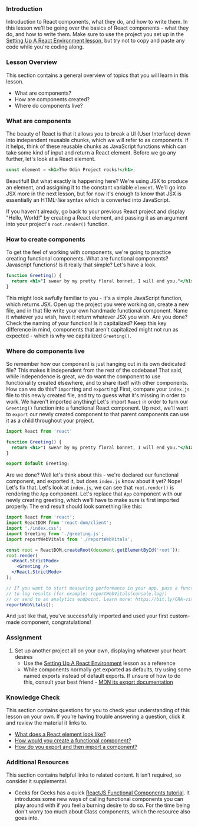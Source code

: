 ### Introduction

Introduction to React components, what they do, and how to write them. In this lesson we'll be going over the basics of React components - what they do, and how to write them. Make sure to use the project you set up in the [Setting Up A React Environment lesson](https://github.com/TheOdinProject/top-meta/issues/221), but try not to copy and paste any code while you're coding along. 

### Lesson Overview

This section contains a general overview of topics that you will learn in this lesson.

*   What are components?
*   How are components created?
*   Where do components live?

### What are components

The beauty of React is that it allows you to break a UI (User Interface) down into independent reusable chunks, which we will refer to as components. If it helps, think of these reusable chunks as JavaScript functions which can take some kind of input and return a React element. Before we go any further, let's look at a React element. 

~~~jsx
const element = <h1>The Odin Project rocks!</h1>;
~~~

Beautiful! But what exactly is happening here? We're using JSX to produce an element, and assigning it to the constant variable `element`. We'll go into JSX more in the next lesson, but for now it's enough to know that JSX is essentially an HTML-*like* syntax which is converted into JavaScript. 

If you haven't already, go back to your previous React project and display "Hello, World!" by creating a React element, and passing it as an argument into your project's `root.render()` function.

### How to create components

To get the feel of working with components, we're going to practice creating functional components. What are functional components? Javascript functions! Is it really that simple? Let's have a look.

~~~jsx
function Greeting() {
  return <h1>"I swear by my pretty floral bonnet, I will end you."</h1>;
}
~~~

This might look awfully familiar to you - it's a simple JavaScript function, which returns JSX. Open up the project you were working on, create a new file, and in that file write your own handmade functional component. Name it whatever you wish, have it return whatever JSX you wish. Are you done? Check the naming of your function! Is it capitalized? Keep this key difference in mind, components that aren't capitalized might not run as expected - which is why we capitalized `Greeting()`.

### Where do components live

So remember how our component is just hanging out in its own dedicated file? This makes it independent from the rest of the codebase! That said, while independence is great, we do want the component to use functionality created elsewhere, and to share itself with other components. How can we do this? `import`ing and `export`ing! First, compare your `index.js` file to this newly created file, and try to guess what it's missing in order to work. We haven't imported anything! Let's import `React` in order to turn our `Greeting()` function into a functional React component. Up next, we'll want to `export` our newly created component to that parent components can use it as a child throughout your project. 

~~~jsx
import React from 'react'

function Greeting() {
  return <h1>"I swear by my pretty floral bonnet, I will end you."</h1>;
}

export default Greeting;
~~~

Are we done? Well let's think about this - we're declared our functional component, and exported it, but does `index.js` know about it yet? Nope! Let's fix that. Let's look at `index.js`, we can see that `root.render()` is rendering the `App` component. Let's replace that `App` component with our newly creating greeting, which we'll have to make sure is first imported properly. The end result should look something like this:

~~~jsx
import React from 'react';
import ReactDOM from 'react-dom/client';
import './index.css';
import Greeting from './greeting.js';
import reportWebVitals from './reportWebVitals';

const root = ReactDOM.createRoot(document.getElementById('root'));
root.render(
  <React.StrictMode>
    <Greeting />
  </React.StrictMode>
);

// If you want to start measuring performance in your app, pass a function
// to log results (for example: reportWebVitals(console.log))
// or send to an analytics endpoint. Learn more: https://bit.ly/CRA-vitals
reportWebVitals();
~~~

And just like that, you've successfully imported and used your first custom-made component, congratulations!

### Assignment

<div class="lesson-content__panel" markdown="1">

1.  Set up another project all on your own, displaying whatever your heart desires
    *   Use the [Setting Up A React Environment](https://github.com/TheOdinProject/top-meta/issues/221) lesson as a reference
    *   While components normally get exported as defaults, try using some named exports instead of default exports. If unsure of how to do this, consult your best friend - [MDN its export documentation](https://developer.mozilla.org/en-US/docs/web/javascript/reference/statements/export#description)
</div>

### Knowledge Check

This section contains questions for you to check your understanding of this lesson on your own. If you’re having trouble answering a question, click it and review the material it links to.

*   <a class="knowledge-check-link" href="#what-are-components">What does a React element look like?</a>
*   <a class="knowledge-check-link" href="#how-to-create-components">How would you create a functional component?</a>
*   <a class="knowledge-check-link" href="#where-do-components-live">How do you export and then import a component?</a>

### Additional Resources

This section contains helpful links to related content. It isn’t required, so consider it supplemental.

*   Geeks for Geeks has a quick [ReactJS Functional Components tutorial](https://www.geeksforgeeks.org/reactjs-functional-components/). It introduces some new ways of calling functional components you can play around with if you feel a burning desire to do so. For the time being don't worry too much about Class components, which the resource also goes into. 
